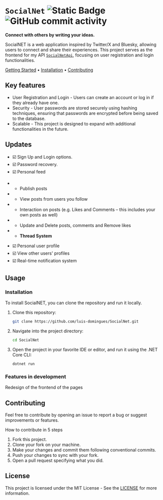 ﻿# `SocialNet` ![Static Badge](https://img.shields.io/badge/ASP.NET-socialnet-purple) ![GitHub commit activity](https://img.shields.io/github/commit-activity/w/luis-domingues/SocialNet)

**Connect with others by writing your ideas.**

SocialNET is a web application inspired by Twitter/X and Bluesky, allowing users to connect and share their experiences. This project serves as the frontend for my API [`SocialNetApi`](https://github.com/luis-domingues/social-net-api), focusing on user registration and login functionalities.

[Getting Started](#usage) •
[Installation](#installation) •
[Contributing](#contributing)

## Key features

- User Registration and Login - Users can create an account or log in if they already have one.
- Security - User passwords are stored securely using hashing techniques, ensuring that passwords are encrypted before being saved to the database.
- Scalable - This project is designed to expand with additional functionalities in the future.

## Updates

* ☑️ Sign Up and Login options.
* ☑️ Password recovery.
* ☑️ Personal feed
- * Publish posts
- * View posts from users you follow
- * Interaction on posts (e.g. Likes and Comments – this includes your own posts as well)
- * Update and Delete posts, comments and Remove likes
- * **Thread System**
* ☑️ Personal user profile
* ☑️ View other users' profiles
* ☑️ Real-time notification system

## Usage

### Installation

To install SocialNET, you can clone the repository and run it locally.

1. Clone this repository:
   ```sh
   git clone https://github.com/luis-domingues/SocialNet.git
   ```
2. Navigate into the project directory:
    ```sh
   cd SocialNet
    ```
3. Open the project in your favorite IDE or editor, and run it using the .NET Core CLI:
    ```sh
    dotnet run
    ```

### Features in development
Redesign of the frontend of the pages

## Contributing
Feel free to contribute by opening an issue to report a bug or suggest improvements or features.

How to contribute in 5 steps
1. Fork this project.
2. Clone your fork on your machine.
3. Make your changes and commit them following conventional commits.
4. Push your changes to sync with your fork.
5. Open a pull request specifying what you did.

## License
This project is licensed under the MIT License - See the [LICENSE](https://github.com/luis-domingues/SocialNet/LICENSE.md) for more information.
